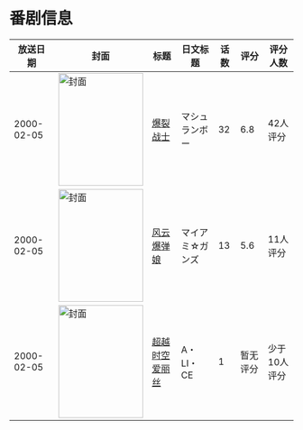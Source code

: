 # 番剧信息

|放送日期|封面|标题|日文标题|话数|评分|评分人数|
|---|---|---|---|---|---|---|
|2000-02-05|<img src="//lain.bgm.tv/pic/cover/c/ac/57/40074_Co11b.jpg" alt="封面" style="width:150px;height:200px;object-fit:cover;">|[爆裂战士](https://bangumi.tv/subject/40074)|マシュランボー|32|6.8|42人评分|
|2000-02-05|<img src="//lain.bgm.tv/pic/cover/c/10/ce/88750_Iiw8I.jpg" alt="封面" style="width:150px;height:200px;object-fit:cover;">|[风云爆弹娘](https://bangumi.tv/subject/88750)|マイアミ☆ガンズ|13|5.6|11人评分|
|2000-02-05|<img src="//lain.bgm.tv/pic/cover/c/86/68/112655_cCkuU.jpg" alt="封面" style="width:150px;height:200px;object-fit:cover;">|[超越时空爱丽丝](https://bangumi.tv/subject/112655)|A・LI・CE|1|暂无评分|少于10人评分|
